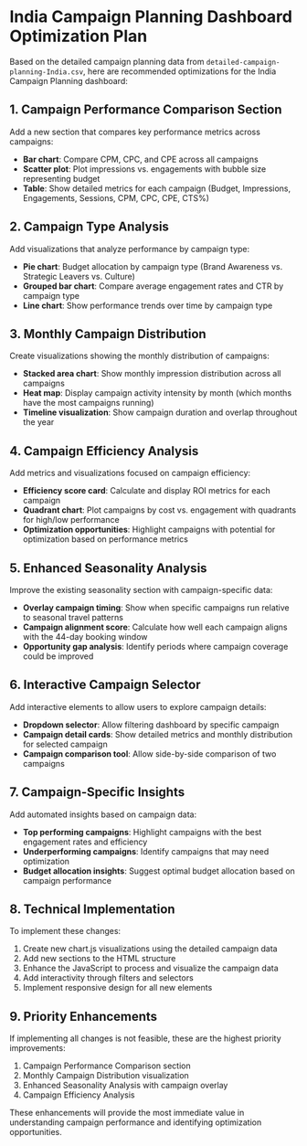 # India Campaign Planning Dashboard Optimization Plan

Based on the detailed campaign planning data from `detailed-campaign-planning-India.csv`, here are recommended optimizations for the India Campaign Planning dashboard:

## 1. Campaign Performance Comparison Section

Add a new section that compares key performance metrics across campaigns:

- **Bar chart**: Compare CPM, CPC, and CPE across all campaigns
- **Scatter plot**: Plot impressions vs. engagements with bubble size representing budget
- **Table**: Show detailed metrics for each campaign (Budget, Impressions, Engagements, Sessions, CPM, CPC, CPE, CTS%)

## 2. Campaign Type Analysis

Add visualizations that analyze performance by campaign type:

- **Pie chart**: Budget allocation by campaign type (Brand Awareness vs. Strategic Leavers vs. Culture)
- **Grouped bar chart**: Compare average engagement rates and CTR by campaign type
- **Line chart**: Show performance trends over time by campaign type

## 3. Monthly Campaign Distribution

Create visualizations showing the monthly distribution of campaigns:

- **Stacked area chart**: Show monthly impression distribution across all campaigns
- **Heat map**: Display campaign activity intensity by month (which months have the most campaigns running)
- **Timeline visualization**: Show campaign duration and overlap throughout the year

## 4. Campaign Efficiency Analysis

Add metrics and visualizations focused on campaign efficiency:

- **Efficiency score card**: Calculate and display ROI metrics for each campaign
- **Quadrant chart**: Plot campaigns by cost vs. engagement with quadrants for high/low performance
- **Optimization opportunities**: Highlight campaigns with potential for optimization based on performance metrics

## 5. Enhanced Seasonality Analysis

Improve the existing seasonality section with campaign-specific data:

- **Overlay campaign timing**: Show when specific campaigns run relative to seasonal travel patterns
- **Campaign alignment score**: Calculate how well each campaign aligns with the 44-day booking window
- **Opportunity gap analysis**: Identify periods where campaign coverage could be improved

## 6. Interactive Campaign Selector

Add interactive elements to allow users to explore campaign details:

- **Dropdown selector**: Allow filtering dashboard by specific campaign
- **Campaign detail cards**: Show detailed metrics and monthly distribution for selected campaign
- **Campaign comparison tool**: Allow side-by-side comparison of two campaigns

## 7. Campaign-Specific Insights

Add automated insights based on campaign data:

- **Top performing campaigns**: Highlight campaigns with the best engagement rates and efficiency
- **Underperforming campaigns**: Identify campaigns that may need optimization
- **Budget allocation insights**: Suggest optimal budget allocation based on campaign performance

## 8. Technical Implementation

To implement these changes:

1. Create new chart.js visualizations using the detailed campaign data
2. Add new sections to the HTML structure
3. Enhance the JavaScript to process and visualize the campaign data
4. Add interactivity through filters and selectors
5. Implement responsive design for all new elements

## 9. Priority Enhancements

If implementing all changes is not feasible, these are the highest priority improvements:

1. Campaign Performance Comparison section
2. Monthly Campaign Distribution visualization
3. Enhanced Seasonality Analysis with campaign overlay
4. Campaign Efficiency Analysis

These enhancements will provide the most immediate value in understanding campaign performance and identifying optimization opportunities.
